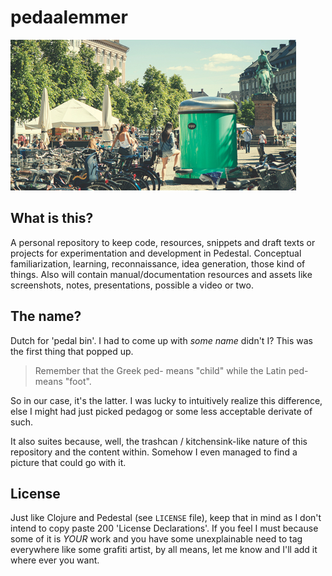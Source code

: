 pedaalemmer
===========

![The Pedal Bin and Pedestal in Copenhagen](resources/assets/images/pedestal-pedal-bin.jpg)

## What is this?

A personal repository to keep code, resources, snippets and draft texts or projects for experimentation and development in Pedestal. Conceptual familiarization, learning, reconnaissance, idea generation, those kind of things. Also will contain manual/documentation resources and assets like screenshots, notes, presentations, possible a video or two.

## The name?

Dutch for 'pedal bin'. I had to come up with *some name* didn't I? This was the first thing that popped up.

> Remember that the Greek ped- means "child" while the Latin ped- means "foot".

So in our case, it's the latter. I was lucky to intuitively realize this difference, else I might had just picked pedagog or some less acceptable derivate of such.

It also suites because, well, the trashcan / kitchensink-like nature of this repository and the content within. Somehow I even managed to find a picture that could go with it.

## License

Just like Clojure and Pedestal (see `LICENSE` file), keep that in mind as I don't intend to copy paste 200 'License Declarations'. If you feel I must because some of it is *YOUR* work and you have some unexplainable need to tag everywhere like some grafiti artist, by all means, let me know and I'll add it where ever you want.
